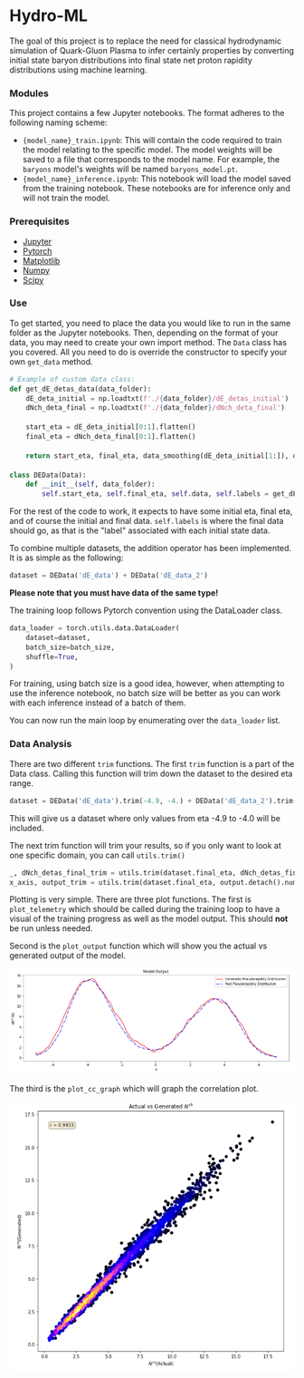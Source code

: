 # Hydro-ML

The goal of this project is to replace the need for classical hydrodynamic simulation of Quark-Gluon Plasma to infer certainly
properties by converting initial state baryon distributions into final state net proton rapidity distributions using machine learning.

### Modules
This project contains a few Jupyter notebooks. The format adheres to the following naming scheme: 
- `{model_name}_train.ipynb`: This will contain the code required to train the model relating to the specific model. The model weights will be saved to a file that corresponds to the model name. For example, the `baryons` model's weights will be named `baryons_model.pt`. 
- `{model_name}_inference.ipynb`: This notebook will load the model saved from the training notebook. These notebooks are for inference only and will not train the model.

### Prerequisites
- [Jupyter](https://jupyter.org/)
- [Pytorch](https://pytorch.org/)
- [Matplotlib](https://matplotlib.org/)
- [Numpy](https://numpy.org/)
- [Scipy](https://scipy.org/)

### Use
To get started, you need to place the data you would like to run in the same folder as the Jupyter notebooks. Then,
depending on the format of your data, you may need to create your own import method. The `Data` class has you covered. 
All you need to do is override the constructor to specify your own `get_data` method. 
```python
# Example of custom data class:
def get_dE_detas_data(data_folder):
    dE_deta_initial = np.loadtxt(f'./{data_folder}/dE_detas_initial')
    dNch_deta_final = np.loadtxt(f'./{data_folder}/dNch_deta_final')

    start_eta = dE_deta_initial[0:1].flatten()
    final_eta = dNch_deta_final[0:1].flatten()

    return start_eta, final_eta, data_smoothing(dE_deta_initial[1:]), data_smoothing(dNch_deta_final[1:])

class DEData(Data):
    def __init__(self, data_folder):
        self.start_eta, self.final_eta, self.data, self.labels = get_dE_detas_data(data_folder)
```

For the rest of the code to work, it expects to have some initial eta, final eta, and of course the initial and final data. `self.labels` 
is where the final data should go, as that is the "label" associated with each initial state data.

To combine multiple datasets, the addition operator has been implemented. It is as simple as the following:
```python
dataset = DEData('dE_data') + DEData('dE_data_2')
```
**Please note that you must have data of the same type!**

The training loop follows Pytorch convention using the DataLoader class. 
```python
data_loader = torch.utils.data.DataLoader(
    dataset=dataset,
    batch_size=batch_size,
    shuffle=True,
)
```
For training, using batch size is a good idea, however, when attempting to use the inference notebook, no batch size will be better
as you can work with each inference instead of a batch of them.

You can now run the main loop by enumerating over the `data_loader` list.

### Data Analysis
There are two different `trim` functions. The first `trim` function is a part of the Data class. Calling this function
will trim down the dataset to the desired eta range.
```python
dataset = DEData('dE_data').trim(-4.9, -4.) + DEData('dE_data_2').trim(-4.9, -4.)
```
This will give us a dataset where only values from eta -4.9 to -4.0 will be included. 

The next trim function will trim your results, so if you only want to look at one specific domain, you can 
call `utils.trim()`
```python
_, dNch_detas_final_trim = utils.trim(dataset.final_eta, dNch_detas_final.numpy(), -4.9, -4.)
x_axis, output_trim = utils.trim(dataset.final_eta, output.detach().numpy(), -4.9, -4.)
```

Plotting is very simple. There are three plot functions. The first is `plot_telemetry` which should be called during the 
training loop to have a visual of the training progress as well as the model output. This should **not** be run unless
needed.

Second is the `plot_output` function which will show you the actual vs generated output of the model.

![](./images/baryon_model_image.png)

The third is the `plot_cc_graph` which will graph the correlation plot.

![](./images/energy_density_image.png)

